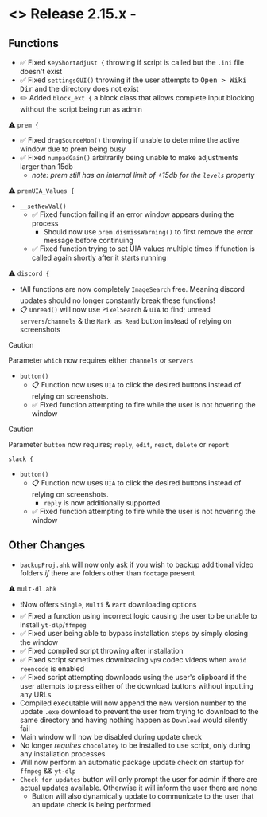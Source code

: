 # <> Release 2.15.x - 

## Functions
- ✅ Fixed `KeyShortAdjust {` throwing if script is called but the `.ini` file doesn't exist
- ✅ Fixed `settingsGUI()` throwing if the user attempts to <kbd>Open > Wiki Dir</kbd> and the directory does not exist
- ✏️ Added `block_ext {` a block class that allows complete input blocking without the script being run as admin

⚠️ `prem {`
- ✅ Fixed `dragSourceMon()` throwing if unable to determine the active window due to prem being busy
- ✅ Fixed `numpadGain()` arbitrarily being unable to make adjustments larger than 15db
    - *note: prem still has an internal limit of +15db for the `levels` property*

⚠️ `premUIA_Values {`
- `__setNewVal()`
    - ✅ Fixed function failing if an error window appears during the process
        - Should now use `prem.dismissWarning()` to first remove the error message before continuing
    - ✅ Fixed function trying to set UIA values multiple times if function is called again shortly after it starts running

⚠️ `discord {`
- ❗All functions are now completely `ImageSearch` free. Meaning discord updates should no longer constantly break these functions!
- 📋 `Unread()` will now use `PixelSearch` & `UIA` to find; unread `servers`/`channels` & the `Mark as Read` button instead of relying on screenshots
> [!caution]
> Parameter `which` now requires either `channels` or `servers`
- `button()`
    - 📋 Function now uses `UIA` to click the desired buttons instead of relying on screenshots.
    - ✅ Fixed function attempting to fire while the user is not hovering the window
> [!caution]
> Parameter `button` now requires; `reply`, `edit`, `react`, `delete` or `report`

`slack {`
- `button()`
    - 📋 Function now uses `UIA` to click the desired buttons instead of relying on screenshots.
        - `reply` is now additionally supported
    - ✅ Fixed function attempting to fire while the user is not hovering the window

## Other Changes
- `backupProj.ahk` will now only ask if you wish to backup additional video folders *if* there are folders other than `footage` present

⚠️ `mult-dl.ahk`
- ❗Now offers `Single`, `Multi` & `Part` downloading options
- ✅ Fixed a function using incorrect logic causing the user to be unable to install `yt-dlp`/`ffmpeg`
- ✅ Fixed user being able to bypass installation steps by simply closing the window
- ✅ Fixed compiled script throwing after installation
- ✅ Fixed script sometimes downloading `vp9` codec videos when `avoid reencode` is enabled
- ✅ Fixed script attempting downloads using the user's clipboard if the user attempts to press either of the download buttons without inputting any URLs
- Compiled executable will now append the new version number to the update `.exe` download to prevent the user from trying to download to the same directory and having nothing happen as `Download` would silently fail
- Main window will now be disabled during update check
- No longer *requires* `chocolatey` to be installed to use script, only during any installation processes
- Will now perform an automatic package update check on startup for `ffmpeg` && `yt-dlp`
- `Check for updates` button will only prompt the user for admin if there are actual updates available. Otherwise it will inform the user there are none
    - Button will also dynamically update to communicate to the user that an update check is being performed